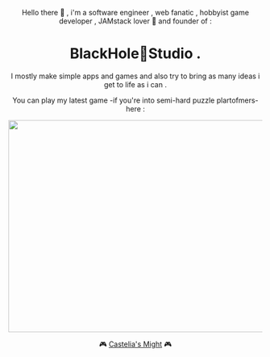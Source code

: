 <div align="center"><p>Hello there 👋 , i'm a software engineer , web fanatic , hobbyist game developer , JAMstack lover 🖤 and founder of  :</p>
<h1> BlackHole🌌Studio .</h1>
<p>I mostly make simple apps and games and also try to bring as many ideas i get to life as i can .</p>
<p>You can play my latest game -if you're into semi-hard puzzle plartofmers- here :</p>
<img src='/scr/game.gif' width='640' height='420'>

🎮 <a href="https://marceline-game.web.app" target='_'>Castelia's Might</a> 🎮</div>
